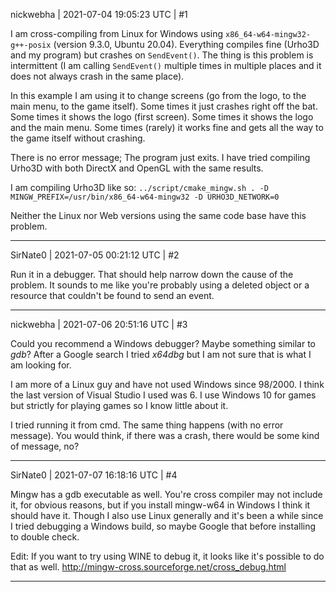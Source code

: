 nickwebha | 2021-07-04 19:05:23 UTC | #1

I am cross-compiling from Linux for Windows using `x86_64-w64-mingw32-g++-posix` (version 9.3.0, Ubuntu 20.04). Everything compiles fine (Urho3D and my program) but crashes on `SendEvent()`. The thing is this problem is intermittent (I am calling `SendEvent()` multiple times in multiple places and it does not always crash in the same place).

In this example I am using it to change screens (go from the logo, to the main menu, to the game itself). Some times it just crashes right off the bat. Some times it shows the logo (first screen). Some times it shows the logo and the main menu. Some times (rarely) it works fine and gets all the way to the game itself without crashing.

There is no error message; The program just exits. I have tried compiling Urho3D with both DirectX and OpenGL with the same results.

I am compiling Urho3D like so:
`../script/cmake_mingw.sh . -D MINGW_PREFIX=/usr/bin/x86_64-w64-mingw32 -D URHO3D_NETWORK=0`

Neither the Linux nor Web versions using the same code base have this problem.

-------------------------

SirNate0 | 2021-07-05 00:21:12 UTC | #2

Run it in a debugger. That should help narrow down the cause of the problem. It sounds to me like you're probably using a deleted object or a resource that couldn't be found to send an event.

-------------------------

nickwebha | 2021-07-06 20:51:16 UTC | #3

Could you recommend a Windows debugger? Maybe something similar to *gdb*? After a Google search I tried *x64dbg* but I am not sure that is what I am looking for.

I am more of a Linux guy and have not used Windows since 98/2000. I think the last version of Visual Studio I used was 6. I use Windows 10 for games but strictly for playing games so I know little about it.

I tried running it from cmd. The same thing happens (with no error message). You would think, if there was a crash, there would be some kind of message, no?

-------------------------

SirNate0 | 2021-07-07 16:18:16 UTC | #4

Mingw has a gdb executable as well. You're cross compiler may not include it, for obvious reasons, but if you install mingw-w64 in Windows I think it should have it. Though I also use Linux generally and it's been a while since I tried debugging a Windows build, so maybe Google that before installing to double check.

Edit: If you want to try using WINE to debug it, it looks like it's possible to do that as well.
http://mingw-cross.sourceforge.net/cross_debug.html

-------------------------

